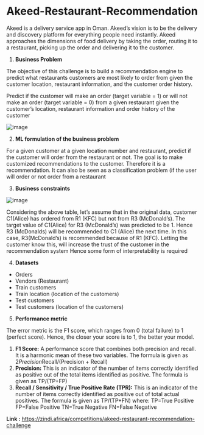 # Akeed-Restaurant-Recommendation
Akeed is a delivery service app in Oman. Akeed’s vision is to be the delivery and
discovery platform for everything people need instantly. Akeed approaches the dimensions of
food delivery by taking the order, routing it to a restaurant, picking up the order and delivering it
to the customer.

1. ****Business Problem****

The objective of this challenge is to build a recommendation engine to predict what restaurants
customers are most likely to order from given the customer location, restaurant information, and
the customer order history.

Predict if the customer will make an order (target variable = 1) or will not make an order (target
variable = 0) from a given restaurant given the customer’s location, restaurant information and
order history of the customer

![image](https://user-images.githubusercontent.com/59326106/133022222-275cef97-a3c9-4954-a119-320f236e7e74.png)

2. **ML formulation of the business problem**

For a given customer at a given location number and restaurant, predict if the customer will order from the restaurant or not.
The goal is to make customized recommendations to the customer. Therefore it is a
recommendation. It can also be seen as a classification problem (if the user will order or not
order from a restaurant

3. **Business constraints**

![image](https://user-images.githubusercontent.com/59326106/133022343-7c4c48b4-a650-4db9-b6f8-5a8d861cead7.png)

Considering the above table, let’s assume that in the original data, customer C1(Alice) has
ordered from R1 (KFC) but not from R3 (McDonald’s). The target value of C1(Alice) for R3
(McDonald’s) was predicted to be 1. Hence R3 (McDonalds) will be recommended to C1 (Alice)
the next time. In this case, R3(McDonald’s) is recommended because of R1 (KFC). Letting the
customer know this, will increase the trust of the customer in the recommendation system
Hence some form of interpretability is required

4. **Datasets**

*  Orders
*  Vendors (Restaurant)
*  Train customers
*  Train location (location of the customers)
*  Test customers
*  Test customers (location of the customers)


5. **Performance metric**

The error metric is the F1 score, which ranges from 0 (total failure) to 1 (perfect score). Hence,
the closer your score is to 1, the better your model.

1. **F1 Score:** A performance score that combines both precision and recall. It is a harmonic mean of
these two variables. The formula is given as 2*Precision*Recall/(Precision + Recall)
2. **Precision:** This is an indicator of the number of items correctly identified as positive out of the
total items identified as positive. The formula is given as TP/(TP+FP)
3. **Recall / Sensitivity / True Positive Rate (TPR):** This is an indicator of the number of items
correctly identified as positive out of total actual positives. The formula is given as TP/(TP+FN)
where:
TP=True Positive FP=False Positive
TN=True Negative FN=False Negative

**Link :** https://zindi.africa/competitions/akeed-restaurant-recommendation-challenge
